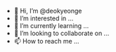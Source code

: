 - 👋 Hi, I’m @deokyeonge
- 👀 I’m interested in ...
- 🌱 I’m currently learning ...
- 💞️ I’m looking to collaborate on ...
- 📫 How to reach me ...

<!---
deokyeonge/deokyeonge is a ✨ special ✨ repository because its `README.md` (this file) appears on your GitHub profile.
You can click the Preview link to take a look at your changes.
--->
